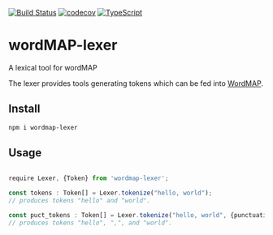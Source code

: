 [![Build Status](https://travis-ci.org/translationCoreApps/wordMAP-lexer.svg?branch=master)](https://travis-ci.org/translationCoreApps/wordMAP-lexer)
[![codecov](https://codecov.io/gh/translationCoreApps/wordmap-lexer/branch/master/graph/badge.svg)](https://codecov.io/gh/translationCoreApps/wordmap-lexer)
[![TypeScript](https://badges.frapsoft.com/typescript/code/typescript.svg?v=101)](https://github.com/ellerbrock/typescript-badges/)

# wordMAP-lexer
A lexical tool for wordMAP

The lexer provides tools generating tokens which can be fed into [WordMAP](https://github.com/translationCoreApps/wordMAP).

## Install

```bash
npm i wordmap-lexer
```

## Usage

```ts

require Lexer, {Token} from 'wordmap-lexer';

const tokens : Token[] = Lexer.tokenize("hello, world");
// produces tokens "hello" and "world".

const puct_tokens : Token[] = Lexer.tokenize("hello, world", {punctuation: true});
// produces tokens "hello", ",", and "world".

```
